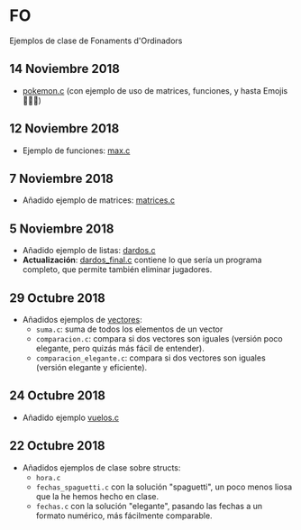 # FO
Ejemplos de clase de Fonaments d'Ordinadors

## 14 Noviembre 2018

* [pokemon.c](./2018-11-14_pokemon/pokemon.c) (con ejemplo de uso de matrices, funciones, y hasta Emojis 🤯🤯🤯)

## 12 Noviembre 2018
* Ejemplo de funciones: [max.c](./2018-11-12_funciones/max.c)

## 7 Noviembre 2018

* Añadido ejemplo de matrices: [matrices.c](./2018-11-07_matrices/matrices.c)

## 5 Noviembre 2018
* Añadido ejemplo de listas: [dardos.c](./2018-11-05_listas_dardos/dardos.c)
* **Actualización**: [dardos_final.c](./2018-11-05_listas_dardos/dardos_final.c)
  contiene lo que sería un programa completo, que permite también eliminar jugadores.

## 29 Octubre 2018
* Añadidos ejemplos de [vectores](./2018-10-29_vectores):
    - `suma.c`: suma de todos los elementos de un vector
    - `comparacion.c`: compara si dos vectores son iguales (versión poco elegante, pero quizás
    más fácil de entender).
    - `comparacion_elegante.c`: compara si dos vectores son iguales (versión elegante y eficiente).

## 24 Octubre 2018
* Añadido ejemplo [vuelos.c](2018-10-24_vuelos/vuelos.c)

## 22 Octubre 2018

* Añadidos ejemplos de clase sobre structs:
    - `hora.c`
    - `fechas_spaguetti.c` con la solución "spaguetti", un poco menos liosa que la he hemos hecho en clase.
    - `fechas.c` con la solución "elegante", pasando las fechas a un formato numérico, más fácilmente comparable.
